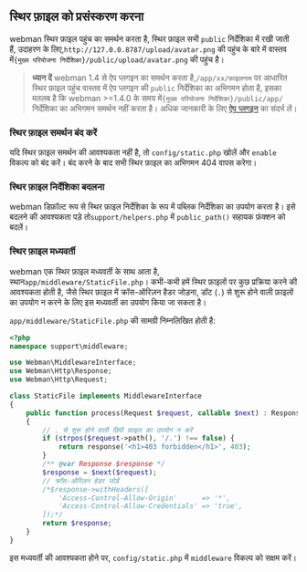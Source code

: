 ## स्थिर फ़ाइल को प्रसंस्करण करना
webman स्थिर फ़ाइल पहुंच का समर्थन करता है, स्थिर फ़ाइल सभी `public` निर्देशिका में रखी जाती हैं, उदाहरण के लिए,`http://127.0.0.8787/upload/avatar.png` की पहुंच के बारे में वास्तव में`{मुख्य परियोजना निर्देशिका}/public/upload/avatar.png` की पहुंच है।

> **ध्यान दें**
> webman 1.4 से ऐप प्लगइन का समर्थन करता है,`/app/xx/फ़ाइलनाम` पर आधारित स्थिर फ़ाइल पहुंच वास्तव में ऐप प्लगइन की `public` निर्देशिका का अभिगमन होता है, इसका मतलब है कि webman >=1.4.0 के समय में`{मुख्य परियोजना निर्देशिका}/public/app/` निर्देशिका का अभिगमन समर्थन नहीं करता है।
> अधिक जानकारी के लिए [ऐप प्लगइन](./plugin/app.md) का संदर्भ लें।

### स्थिर फ़ाइल समर्थन बंद करें
यदि स्थिर फ़ाइल समर्थन की आवश्यकता नहीं है, तो `config/static.php` खोलें और `enable` विकल्प को बंद करें। बंद करने के बाद सभी स्थिर फ़ाइल का अभिगमन 404 वापस करेगा।

### स्थिर फ़ाइल निर्देशिका बदलना
webman डिफ़ॉल्ट रूप से स्थिर फ़ाइल निर्देशिका के रूप में पब्लिक निर्देशिका का उपयोग करता है। इसे बदलने की आवश्यकता पड़े तो`support/helpers.php` में `public_path()` सहायक फ़ंक्शन को बदलें।

### स्थिर फ़ाइल मध्यवर्ती
webman एक स्थिर फ़ाइल मध्यवर्ती के साथ आता है, स्थान`app/middleware/StaticFile.php`।
कभी-कभी हमें स्थिर फ़ाइलों पर कुछ प्रक्रिया करने की आवश्यकता होती है, जैसे स्थिर फ़ाइल में क्रॉस-ऑरिज़न हैडर जोड़ना, डॉट (`.`) से शुरू होने वाली फ़ाइलों का उपयोग न करने के लिए इस मध्यवर्ती का उपयोग किया जा सकता है।

`app/middleware/StaticFile.php` की सामग्री निम्नलिखित होती है:
```php
<?php
namespace support\middleware;

use Webman\MiddlewareInterface;
use Webman\Http\Response;
use Webman\Http\Request;

class StaticFile implements MiddlewareInterface
{
    public function process(Request $request, callable $next) : Response
    {
        // . से शुरू होने वाली छिपी फ़ाइल का उपयोग न करें
        if (strpos($request->path(), '/.') !== false) {
            return response('<h1>403 forbidden</h1>', 403);
        }
        /** @var Response $response */
        $response = $next($request);
        // क्रॉस-ऑरिज़न हेडर जोड़ें
        /*$response->withHeaders([
            'Access-Control-Allow-Origin'      => '*',
            'Access-Control-Allow-Credentials' => 'true',
        ]);*/
        return $response;
    }
}
``` 
इस मध्यवर्ती की आवश्यकता होने पर, `config/static.php` में `middleware` विकल्प को सक्षम करें।
